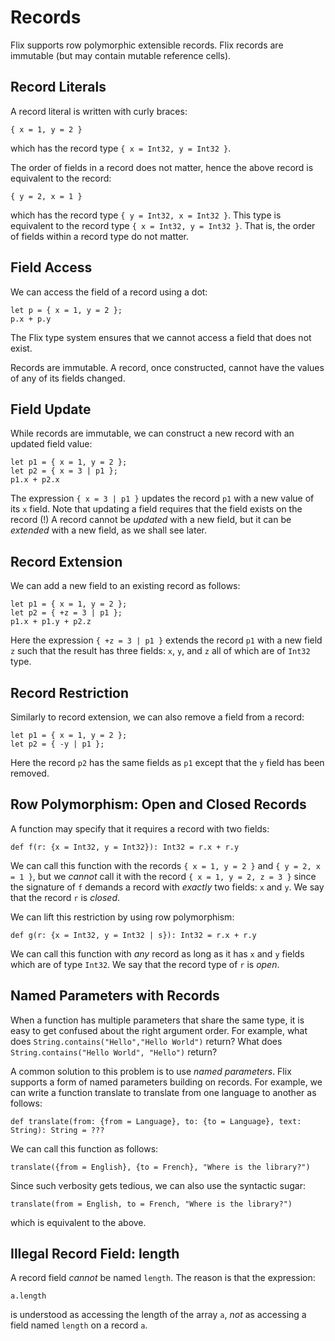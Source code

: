 # Records

Flix supports row polymorphic extensible records.
Flix records are immutable (but may contain mutable
reference cells).

## Record Literals

A record literal is written with curly braces:

```flix
{ x = 1, y = 2 }
```

which has the record type
`{ x = Int32, y = Int32 }`.

The order of fields in a record does not matter,
hence the above record is equivalent to the
record:

```flix
{ y = 2, x = 1 }
```

which has the record type
`{ y = Int32, x = Int32 }`.
This type is equivalent to the record type
`{ x = Int32, y = Int32 }`.
That is, the order of fields within a record type do
not matter.

## Field Access

We can access the field of a record using a dot:

```flix
let p = { x = 1, y = 2 };
p.x + p.y
```

The Flix type system ensures that we cannot access a
field that does not exist.

Records are immutable. A record, once constructed,
cannot have the values of any of its fields changed.

## Field Update

While records are immutable, we can construct a new
record with an updated field value:

```flix
let p1 = { x = 1, y = 2 };
let p2 = { x = 3 | p1 };
p1.x + p2.x
```

The expression `{ x = 3 | p1 }` updates the record
`p1` with a new value of its `x` field.
Note that updating a field requires that the field
exists on the record (!) A record cannot be
*updated* with a new field, but it can be *extended*
with a new field, as we shall see later.

## Record Extension

We can add a new field to an existing record as follows:

```flix
let p1 = { x = 1, y = 2 };
let p2 = { +z = 3 | p1 };
p1.x + p1.y + p2.z
```

Here the expression `{ +z = 3 | p1 }` extends the
record `p1` with a new field `z` such that the
result has three fields: `x`, `y`, and `z` all of
which are of `Int32` type.

## Record Restriction

Similarly to record extension, we can also remove a
field from a record:

```flix
let p1 = { x = 1, y = 2 };
let p2 = { -y | p1 };
```

Here the record `p2` has the same fields as `p1`
except that the `y` field has been removed.

## Row Polymorphism: Open and Closed Records

A function may specify that it requires a record
with two fields:

```flix
def f(r: {x = Int32, y = Int32}): Int32 = r.x + r.y
```

We can call this function with the records
`{ x = 1, y = 2 }` and `{ y = 2, x = 1 }`, but we
*cannot* call it with the record
`{ x = 1, y = 2, z = 3 }` since the signature of `f`
demands a record with *exactly* two fields: `x` and
`y`.
We say that the record `r` is *closed*.

We can lift this restriction by using row
polymorphism:

```flix
def g(r: {x = Int32, y = Int32 | s}): Int32 = r.x + r.y
```

We can call this function with *any* record as long
as it has `x` and `y` fields which are of type
`Int32`.
We say that the record type of `r` is *open*.

## Named Parameters with Records

When a function has multiple parameters that share
the same type, it is easy to get confused about the
right argument order.
For example, what does
`String.contains("Hello","Hello World")` return?
What does `String.contains("Hello World", "Hello")`
return?

A common solution to this problem is to use
*named parameters*.
Flix supports a form of named parameters building on
records.
For example, we can write a function translate to
translate from one language to another as follows:

```flix
def translate(from: {from = Language}, to: {to = Language}, text: String): String = ???
```

We can call this function as follows:

```flix
translate({from = English}, {to = French}, "Where is the library?")
```

Since such verbosity gets tedious, we can also use
the syntactic sugar:

```flix
translate(from = English, to = French, "Where is the library?")
```

which is equivalent to the above.

## Illegal Record Field: length

A record field *cannot* be named `length`.
The reason is that the expression:

```flix
a.length
```

is understood as accessing the length of the array
`a`, *not* as accessing a field named `length` on a
record `a`.
